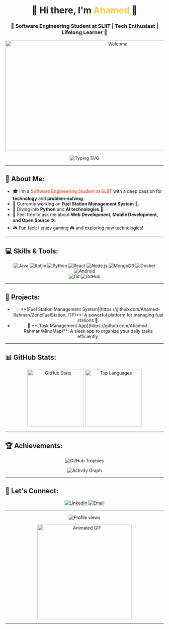 <h1 align="center">🌟 Hi there, I'm <span style="color:#f9c846; font-weight:bold;">Ahamed</span> 👋</h1>
<h3 align="center">🚀 Software Engineering Student at SLIIT | Tech Enthusiast | Lifelong Learner 🌟</h3>

<p align="center">
  <img src="https://raw.githubusercontent.com/Ahamed-Rahman/your-repo/main/welcome.gif" alt="Welcome" width="700" height="350"/>
</p>

<div align="center">
  <img src="https://readme-typing-svg.herokuapp.com?size=30&color=F70000&lines=Welcome+to+my+Profile;Software+Engineering+Student;Lifelong+Learner;Tech+Enthusiast" alt="Typing SVG" />
</div>

---

## 🎉 About Me:

- 🎓 I'm a **<span style="color: #FF6347;">Software Engineering Student at SLIIT</span>** with a deep passion for **technology** and **problem-solving**.
- 🔭 Currently working on **Fuel Station Management System** 🚗.
- 🌱 Diving into **Python** and **AI technologies** 🤖.
- 💬 Feel free to ask me about **Web Development, Mobile Development, and Open Source** 🛠️.
- 🎮 Fun fact: I enjoy gaming 🎮 and exploring new technologies!

---

## 💻 Skills & Tools:

<div align="center">
  <img src="https://img.shields.io/badge/Java-ED8B00?style=for-the-badge&logo=java&logoColor=white" alt="Java"/>
  <img src="https://img.shields.io/badge/Kotlin-0095D5?style=for-the-badge&logo=kotlin&logoColor=white" alt="Kotlin"/>
  <img src="https://img.shields.io/badge/Python-3776AB?style=for-the-badge&logo=python&logoColor=white" alt="Python"/>
  <img src="https://img.shields.io/badge/React-61DAFB?style=for-the-badge&logo=react&logoColor=black" alt="React"/>
  <img src="https://img.shields.io/badge/Node.js-339933?style=for-the-badge&logo=nodedotjs&logoColor=white" alt="Node.js"/>
  <img src="https://img.shields.io/badge/MongoDB-4EA94B?style=for-the-badge&logo=mongodb&logoColor=white" alt="MongoDB"/>
  <img src="https://img.shields.io/badge/Docker-2496ED?style=for-the-badge&logo=docker&logoColor=white" alt="Docker"/>
  <img src="https://img.shields.io/badge/Android-3DDC84?style=for-the-badge&logo=android&logoColor=white" alt="Android"/>
</div>

<div align="center">
  <img src="https://img.shields.io/badge/Git-F05032?style=for-the-badge&logo=git&logoColor=white" alt="Git"/>
  <img src="https://img.shields.io/badge/GitHub-181717?style=for-the-badge&logo=github&logoColor=white" alt="GitHub"/>
</div>

---

## 🚀 Projects:

<div align="center">
  <ul>
    <li>💡 **[Fuel Station Management System](https://github.com/Ahamed-Rahman/ZenoFuelStation_ITP)**: A powerful platform for managing fuel stations 🚗.</li>
    <li>📝 **[Task Management App](https://github.com/Ahamed-Rahman/MindMap)**: A sleek app to organize your daily tasks efficiently.</li>
  </ul>
</div>

---

## 📊 GitHub Stats:

<div align="center">
  <img height="180em" src="https://github-readme-stats.vercel.app/api?username=Ahamed-Rahman&show_icons=true&theme=merko&hide_border=true&count_private=true" alt="GitHub Stats"/>
  <img height="180em" src="https://github-readme-stats.vercel.app/api/top-langs/?username=Ahamed-Rahman&layout=compact&theme=merko&hide_border=true" alt="Top Languages"/>
</div>

---

## 🏆 Achievements:

<div align="center">
  <img src="https://github-profile-trophy.vercel.app/?username=Ahamed-Rahman&theme=darkhub&no-frame=true&row=1&column=6" alt="GitHub Trophies" />
</div>

<p align="center">
  <img src="https://github-readme-activity-graph.vercel.app/graph?username=Ahamed-Rahman&theme=react-dark" alt="Activity Graph" />
</p>

---

## 🔗 Let's Connect:

<p align="center">
  <a href="https://linkedin.com/in/yourprofile" target="_blank">
    <img src="https://img.shields.io/badge/LinkedIn-blue?style=for-the-badge&logo=linkedin" alt="LinkedIn" />
  </a>
  <a href="mailto:youremail@gmail.com">
    <img src="https://img.shields.io/badge/Email-red?style=for-the-badge&logo=gmail&logoColor=white" alt="Email" />
  </a>
</p>

---

<p align="center">
  <img src="https://komarev.com/ghpvc/?username=Ahamed-Rahman&color=blue&style=for-the-badge" alt="Profile views" />
</p>

<p align="center">
  <img src="https://i.pinimg.com/originals/8b/3c/96/8b3c9651ed858d40328a70c89b8e45bc.gif" alt="Animated GIF" width="300" />
</p>

---
